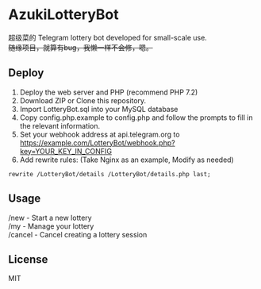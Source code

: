 # AzukiLotteryBot
超级菜的 Telegram lottery bot developed for small-scale use.<br>
~~随缘项目，就算有bug，我懒一样不会修，嗯。~~

## Deploy
1. Deploy the web server and PHP (recommend PHP 7.2)
2. Download ZIP or Clone this repository.
3. Import LotteryBot.sql into your MySQL database
4. Copy config.php.example to config.php and follow the prompts to fill in the relevant information.
5. Set your webhook address at api.telegram.org to https://example.com/LotteryBot/webhook.php?key=YOUR_KEY_IN_CONFIG
6. Add rewrite rules: (Take Nginx as an example, Modify as needed)
```
rewrite /LotteryBot/details /LotteryBot/details.php last;
```

## Usage
/new - Start a new lottery<br>
/my - Manage your lottery<br>
/cancel - Cancel creating a lottery session<br>

## License
MIT
